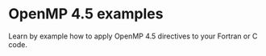 # OpenMP 4.5 examples
Learn by example how to apply OpenMP 4.5 directives to your Fortran or C code.
